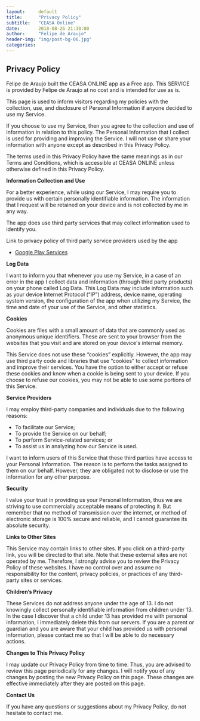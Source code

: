 ```yaml
---
layout:     default
title:      "Privacy Policy"
subtitle:   "CEASA Online"
date:       2018-08-26 21:30:00
author:     "Felipe de Araujo"
header-img: "img/post-bg-06.jpg"
categories:
---
```


<h2>Privacy Policy</h2> <p> Felipe de Araujo built the CEASA ONLINE app as a Free app. This SERVICE is provided by Felipe de Araujo at no cost and is intended for use as is.
                  </p> <p>This page is used to inform visitors regarding my policies with the collection, use, and
                    disclosure of Personal Information if anyone decided to use my Service.
                  </p> <p>If you choose to use my Service, then you agree to the collection and use of information in relation
                    to this policy. The Personal Information that I collect is used for providing and improving the
                    Service. I will not use or share your information with anyone except as described
                    in this Privacy Policy.
                  </p> <p>The terms used in this Privacy Policy have the same meanings as in our Terms and Conditions, which is accessible
                    at CEASA ONLINE unless otherwise defined in this Privacy Policy.
                  </p> <p><strong>Information Collection and Use</strong></p> <p>For a better experience, while using our Service, I may require you to provide us with certain
                    personally identifiable information. The information that I request will be retained on your device and is not collected by me in any way.
                  </p> <p>The app does use third party services that may collect information used to identify you.</p> <div><p>Link to privacy policy of third party service providers used by the app</p> <ul><li><a href="https://www.google.com/policies/privacy/" target="_blank">Google Play Services</a></li></ul></div> <p><strong>Log Data</strong></p> <p> I want to inform you that whenever you use my Service, in a case of an
                    error in the app I collect data and information (through third party products) on your phone
                    called Log Data. This Log Data may include information such as your device Internet Protocol (“IP”) address,
                    device name, operating system version, the configuration of the app when utilizing my Service,
                    the time and date of your use of the Service, and other statistics.
                  </p> <p><strong>Cookies</strong></p> <p>Cookies are files with a small amount of data that are commonly used as anonymous unique identifiers. These
                    are sent to your browser from the websites that you visit and are stored on your device's internal memory.
                  </p> <p>This Service does not use these “cookies” explicitly. However, the app may use third party code and libraries
                    that use “cookies” to collect information and improve their services. You have the option to either
                    accept or refuse these cookies and know when a cookie is being sent to your device. If you choose to
                    refuse our cookies, you may not be able to use some portions of this Service.
                  </p> <p><strong>Service Providers</strong></p> <p> I may employ third-party companies and individuals due to the following reasons:</p> <ul><li>To facilitate our Service;</li> <li>To provide the Service on our behalf;</li> <li>To perform Service-related services; or</li> <li>To assist us in analyzing how our Service is used.</li></ul> <p> I want to inform users of this Service that these third parties have access to your
                    Personal Information. The reason is to perform the tasks assigned to them on our behalf. However, they
                    are obligated not to disclose or use the information for any other purpose.
                  </p> <p><strong>Security</strong></p> <p> I value your trust in providing us your Personal Information, thus we are striving
                    to use commercially acceptable means of protecting it. But remember that no method of transmission over
                    the internet, or method of electronic storage is 100% secure and reliable, and I cannot guarantee
                    its absolute security.
                  </p> <p><strong>Links to Other Sites</strong></p> <p>This Service may contain links to other sites. If you click on a third-party link, you will be directed
                    to that site. Note that these external sites are not operated by me. Therefore, I strongly
                    advise you to review the Privacy Policy of these websites. I have no control over
                    and assume no responsibility for the content, privacy policies, or practices of any third-party sites
                    or services.
                  </p> <p><strong>Children’s Privacy</strong></p> <p>These Services do not address anyone under the age of 13. I do not knowingly collect
                    personally identifiable information from children under 13. In the case I discover that a child
                    under 13 has provided me with personal information, I immediately delete this from
                    our servers. If you are a parent or guardian and you are aware that your child has provided us with personal
                    information, please contact me so that I will be able to do necessary actions.
                  </p> <p><strong>Changes to This Privacy Policy</strong></p> <p> I may update our Privacy Policy from time to time. Thus, you are advised to review
                    this page periodically for any changes. I will notify you of any changes by posting
                    the new Privacy Policy on this page. These changes are effective immediately after they are posted on
                    this page.
                  </p> <p><strong>Contact Us</strong></p> <p>If you have any questions or suggestions about my Privacy Policy, do not hesitate to contact
                    me.
                  </p>
